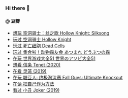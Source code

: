 ### Hi there 👋

<!--
**dofine/dofine** is a ✨ _special_ ✨ repository because its `README.md` (this file) appears on your GitHub profile.

Here are some ideas to get you started:

- 🔭 I’m currently working on ...
- 🌱 I’m currently learning ...
- 👯 I’m looking to collaborate on ...
- 🤔 I’m looking for help with ...
- 💬 Ask me about ...
- 📫 How to reach me: ...
- 😄 Pronouns: ...
- ⚡ Fun fact: ...
-->

#### @ 豆瓣
<!-- DOUBAN-ACTIVITIES:START -->
- [想玩 空洞骑士：丝之歌 Hollow Knight: Silksong](https://www.douban.com/doubanapp/dispatch?uri=/status/3094250573/)
- [玩过 空洞骑士 Hollow Knight](https://www.douban.com/doubanapp/dispatch?uri=/status/3094250518/)
- [玩过 死亡细胞 Dead Cells](https://www.douban.com/doubanapp/dispatch?uri=/status/3094250231/)
- [玩过 集合啦！动物森友会 あつまれ どうぶつの森](https://www.douban.com/doubanapp/dispatch?uri=/status/3094249788/)
- [在玩 世界游戏大全51 世界のアソビ大全51](https://www.douban.com/doubanapp/dispatch?uri=/status/3094249476/)
- [想看 信条 Tenet‎ (2020)](https://www.douban.com/doubanapp/dispatch?uri=/status/3094122395/)
- [在看 灵笼‎ (2019)](https://www.douban.com/doubanapp/dispatch?uri=/status/3091780391/)
- [在玩 糖豆人: 终极淘汰赛 Fall Guys: Ultimate Knockout](https://www.douban.com/doubanapp/dispatch?uri=/status/3091778727/)
- [在读 把自己作为方法](https://www.douban.com/doubanapp/dispatch?uri=/status/3079493673/)
- [看过 小丑 Joker‎ (2019)](https://www.douban.com/doubanapp/dispatch?uri=/status/3079459965/)
<!-- DOUBAN-ACTIVITIES:END -->
